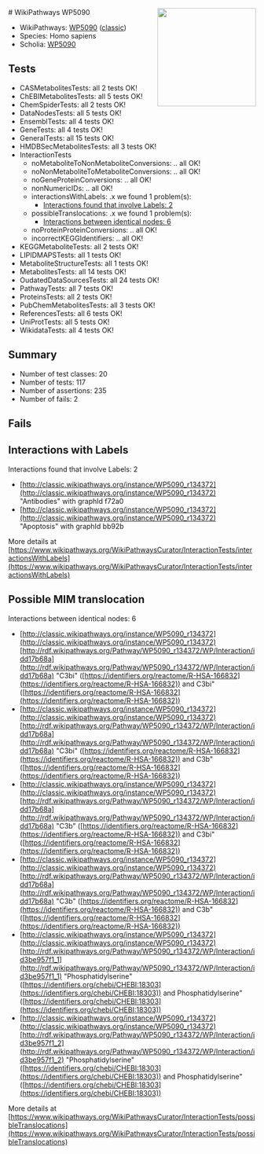 <img style="float: right; width: 200px" src="https://upload.wikimedia.org/wikipedia/commons/thumb/8/83/Wplogo_with_text_500.png/640px-Wplogo_with_text_500.png" />
# WikiPathways WP5090

* WikiPathways: [WP5090](https://wikipathways.org/pathways/WP5090) ([classic](https://classic.wikipathways.org/instance/WP5090))
* Species: Homo sapiens
* Scholia: [WP5090](https://scholia.toolforge.org/wikipathways/WP5090)
## Tests
* CASMetabolitesTests: all 2 tests OK!
* ChEBIMetabolitesTests: all 5 tests OK!
* ChemSpiderTests: all 2 tests OK!
* DataNodesTests: all 5 tests OK!
* EnsemblTests: all 4 tests OK!
* GeneTests: all 4 tests OK!
* GeneralTests: all 15 tests OK!
* HMDBSecMetabolitesTests: all 3 tests OK!
* InteractionTests
    * noMetaboliteToNonMetaboliteConversions: .. all OK!
    * noNonMetaboliteToMetaboliteConversions: .. all OK!
    * noGeneProteinConversions: .. all OK!
    * nonNumericIDs: .. all OK!
    * interactionsWithLabels: .x we found 1 problem(s):
        * [Interactions found that involve Labels: 2](#630d2679)
    * possibleTranslocations: .x we found 1 problem(s):
        * [Interactions between identical nodes: 6](#1c11820b)
    * noProteinProteinConversions: .. all OK!
    * incorrectKEGGIdentifiers: .. all OK!
* KEGGMetaboliteTests: all 2 tests OK!
* LIPIDMAPSTests: all 1 tests OK!
* MetaboliteStructureTests: all 1 tests OK!
* MetabolitesTests: all 14 tests OK!
* OudatedDataSourcesTests: all 24 tests OK!
* PathwayTests: all 7 tests OK!
* ProteinsTests: all 2 tests OK!
* PubChemMetabolitesTests: all 3 tests OK!
* ReferencesTests: all 6 tests OK!
* UniProtTests: all 5 tests OK!
* WikidataTests: all 4 tests OK!


## Summary

* Number of test classes: 20
* Number of tests: 117
* Number of assertions: 235
* Number of fails: 2

## Fails

<a name="630d2679" />

## Interactions with Labels

Interactions found that involve Labels: 2

* [http://classic.wikipathways.org/instance/WP5090_r134372](http://classic.wikipathways.org/instance/WP5090_r134372) "Antibodies" with graphId f72a0
* [http://classic.wikipathways.org/instance/WP5090_r134372](http://classic.wikipathways.org/instance/WP5090_r134372) "Apoptosis" with graphId bb92b


More details at [https://www.wikipathways.org/WikiPathwaysCurator/InteractionTests/interactionsWithLabels](https://www.wikipathways.org/WikiPathwaysCurator/InteractionTests/interactionsWithLabels)

<a name="1c11820b" />

## Possible MIM translocation

Interactions between identical nodes: 6

* [http://classic.wikipathways.org/instance/WP5090_r134372](http://classic.wikipathways.org/instance/WP5090_r134372) [http://rdf.wikipathways.org/Pathway/WP5090_r134372/WP/Interaction/idd17b68a](http://rdf.wikipathways.org/Pathway/WP5090_r134372/WP/Interaction/idd17b68a) "C3bi" ([https://identifiers.org/reactome/R-HSA-166832](https://identifiers.org/reactome/R-HSA-166832)) and 
C3bi" ([https://identifiers.org/reactome/R-HSA-166832](https://identifiers.org/reactome/R-HSA-166832))
* [http://classic.wikipathways.org/instance/WP5090_r134372](http://classic.wikipathways.org/instance/WP5090_r134372) [http://rdf.wikipathways.org/Pathway/WP5090_r134372/WP/Interaction/idd17b68a](http://rdf.wikipathways.org/Pathway/WP5090_r134372/WP/Interaction/idd17b68a) "C3bi" ([https://identifiers.org/reactome/R-HSA-166832](https://identifiers.org/reactome/R-HSA-166832)) and 
C3b" ([https://identifiers.org/reactome/R-HSA-166832](https://identifiers.org/reactome/R-HSA-166832))
* [http://classic.wikipathways.org/instance/WP5090_r134372](http://classic.wikipathways.org/instance/WP5090_r134372) [http://rdf.wikipathways.org/Pathway/WP5090_r134372/WP/Interaction/idd17b68a](http://rdf.wikipathways.org/Pathway/WP5090_r134372/WP/Interaction/idd17b68a) "C3b" ([https://identifiers.org/reactome/R-HSA-166832](https://identifiers.org/reactome/R-HSA-166832)) and 
C3bi" ([https://identifiers.org/reactome/R-HSA-166832](https://identifiers.org/reactome/R-HSA-166832))
* [http://classic.wikipathways.org/instance/WP5090_r134372](http://classic.wikipathways.org/instance/WP5090_r134372) [http://rdf.wikipathways.org/Pathway/WP5090_r134372/WP/Interaction/idd17b68a](http://rdf.wikipathways.org/Pathway/WP5090_r134372/WP/Interaction/idd17b68a) "C3b" ([https://identifiers.org/reactome/R-HSA-166832](https://identifiers.org/reactome/R-HSA-166832)) and 
C3b" ([https://identifiers.org/reactome/R-HSA-166832](https://identifiers.org/reactome/R-HSA-166832))
* [http://classic.wikipathways.org/instance/WP5090_r134372](http://classic.wikipathways.org/instance/WP5090_r134372) [http://rdf.wikipathways.org/Pathway/WP5090_r134372/WP/Interaction/id3be957f1_1](http://rdf.wikipathways.org/Pathway/WP5090_r134372/WP/Interaction/id3be957f1_1) "Phosphatidylserine" ([https://identifiers.org/chebi/CHEBI:18303](https://identifiers.org/chebi/CHEBI:18303)) and 
Phosphatidylserine" ([https://identifiers.org/chebi/CHEBI:18303](https://identifiers.org/chebi/CHEBI:18303))
* [http://classic.wikipathways.org/instance/WP5090_r134372](http://classic.wikipathways.org/instance/WP5090_r134372) [http://rdf.wikipathways.org/Pathway/WP5090_r134372/WP/Interaction/id3be957f1_2](http://rdf.wikipathways.org/Pathway/WP5090_r134372/WP/Interaction/id3be957f1_2) "Phosphatidylserine" ([https://identifiers.org/chebi/CHEBI:18303](https://identifiers.org/chebi/CHEBI:18303)) and 
Phosphatidylserine" ([https://identifiers.org/chebi/CHEBI:18303](https://identifiers.org/chebi/CHEBI:18303))


More details at [https://www.wikipathways.org/WikiPathwaysCurator/InteractionTests/possibleTranslocations](https://www.wikipathways.org/WikiPathwaysCurator/InteractionTests/possibleTranslocations)

